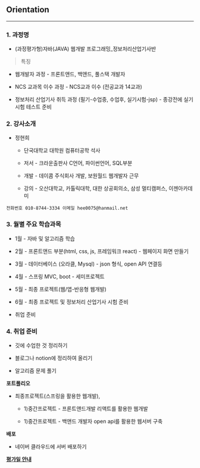 ## Orientation

---

### 1. 과정명

- (과정평가형)자바(JAVA) 웹개발 프로그래밍_정보처리산업기사반

> 특징

- 웹개발자 과정 - 프론트앤드, 백앤드, 풀스택 개발자

- NCS 교과목 이수 과정 - NCS교과 이수 (전공교과 14교과)

- 정보처리 산업기사 취득 과정 (필기-수업중, 수업후, 실기시험-jsp) - 종강전에 실기시험 테스트 준비

### ​2. 강사소개

 - 정현희

    + 단국대학교 대학원 컴퓨터공학 석사

    + 저서 - 크라운출판사 C언어, 파이썬언어, SQL부분

    + 개발 - 데이콤 주식회사 개발, 보원월드 웹개발자 근무

    + 강의 - 오산대학교, 카톨릭대학, 대한 상공회의소, 삼성 멀티캠퍼스, 이젠아카데미

`전화번호 010-8744-3334
이메일 hee0075@hanmail.net`

### 3. 월별 주요 학습과목

- 1월 - 자바 및 알고리즘 학습

- 2월 - 프론트앤드 부분(html, css, js, 프레임워크 react) - 웹페이지 화면 만들기

- 3월 - 데이터베이스 (오라클, Mysql) - json 형식, open API 연결등

- 4월 - 스프링 MVC, boot - 세미프로젝트 

- 5월 - 최종 프로젝트(웹/앱-반응형 웹개발)

- 6월 - 최종 프로젝트 및 정보처리 산업기사 시험 준비 

- 취업 준비 

### 4. 취업 준비

- 깃에 수업한 것 정리하기

- 블로그나 notion에 정리하여 올리기

- 알고리즘 문제 풀기

__포트폴리오__

- 최종프로젝트(스프링을 활용한 웹개발), 
  - 1)중간프로젝트 - 프론트앤드개발 리액트를 활용한 웹개발
  
  - 1)중간프로젝트 - 백앤드 개발자 open api를 활용한 웹서버 구축

__배포__

- 네이버 클라우드에 서버 배포하기

[__평가일 안내__](https://cafe.naver.com/thisiscoding/2197)



